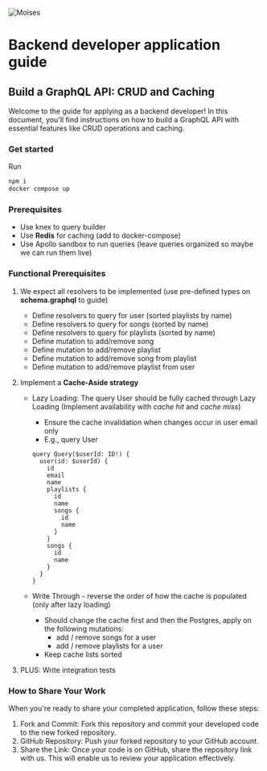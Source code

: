 ![Moises](https://studio.moises.ai/assets/images/moises-logo-white.svg)

# Backend developer application guide

## Build a GraphQL API: CRUD and Caching

Welcome to the guide for applying as a backend developer! In this document, you'll find instructions on how to build a GraphQL API with essential features like CRUD operations and caching.

### Get started

Run 
```sh 
npm i
docker compose up
```

### Prerequisites

- Use knex to query builder
- Use **Redis** for caching (add to docker-compose)
- Use Apollo sandbox to run queries (leave queries organized so maybe we can run them live)

### Functional Prerequisites

1. We expect all resolvers to be implemented (use pre-defined types on **schema.graphql** to guide)
    - Define resolvers to query for user (sorted playlists by name)
    - Define resolvers to query for songs (sorted by name)
    - Define resolvers to query for playlists (sorted by name)
    - Define mutation to add/remove song
    - Define mutation to add/remove playlist
    - Define mutation to add/remove song from playlist
    - Define mutation to add/remove playlist from user
    
2. Implement a **Cache-Aside strategy**
   * Lazy Loading: The query User should be fully cached through Lazy Loading (Implement availability with _cache hit_ and _cache miss_)
      - Ensure the cache invalidation when changes occur in user email only
      - E.g., query User
        
      ```
      query Query($userId: ID!) {
        user(id: $userId) {
          id
          email
          name
          playlists {
            id
            name
            songs {
              id
              name
            }
          }
          songs {
            id
            name
          }
        }
      }
      ```

   * Write Through - reverse the order of how the cache is populated (only after lazy loading)
      + Should change the cache first and then the Postgres, apply on the following mutations:
          - add / remove songs for a user
          - add / remove playlists for a user
      + Keep cache lists sorted
      
3. PLUS: Write integration tests


### How to Share Your Work
When you're ready to share your completed application, follow these steps:

1. Fork and Commit: Fork this repository and commit your developed code to the new forked repository.
2. GitHub Repository: Push your forked repository to your GitHub account.
3. Share the Link: Once your code is on GitHub, share the repository link with us. This will enable us to review your application effectively.

